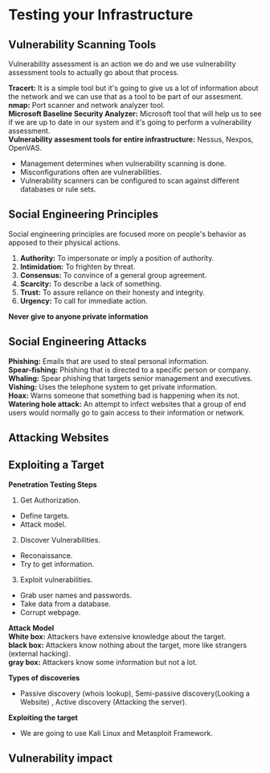 # Testing your Infrastructure
## Vulnerability Scanning Tools 
Vulnerability assessment is an action we do and we use vulnerability assessment tools to actually go about that process.  

**Tracert:** It is a simple tool but it's going to give us a lot of information about the network and we can use that as a tool to be part of our assesment.  
**nmap:** Port scanner and network analyzer tool.  
**Microsoft Baseline Security Analyzer:** Microsoft tool that will help us to see if we are up to date in our system and it's going to perform a vulnerability assessment.  
**Vulnerability assesment tools for entire infrastructure:** Nessus, Nexpos, OpenVAS.
* Management determines when vulnerability scanning is done.  
* Misconfigurations often are vulnerabilities.  
* Vulnerability scanners can be configured to scan against different databases or rule sets.  

## Social Engineering Principles 
Social engineering principles are focused more on people's behavior as apposed to their physical actions.  
1. **Authority:** To impersonate or imply a position of authority.  
2. **Intimidation:** To frighten by threat.  
3. **Consensus:** To convince of a general group agreement.  
4. **Scarcity:** To describe a lack of something.  
5. **Trust:** To assure reliance on their honesty and integrity.  
6. **Urgency:** To call for immediate action.  

**Never give to anyone private information**  

## Social Engineering Attacks 
**Phishing:** Emails that are used to steal personal information.  
**Spear-fishing:** Phishing that is directed to a specific person or company.  
**Whaling:** Spear phishing that targets senior management and executives.  
**Vishing:** Uses the telephone system to get private information.  
**Hoax:** Warns someone that something bad is happening when its not.  
**Watering hole attack:** An attempt to infect websites that a group of end users would normally go to gain access to their information or network.  

## Attacking Websites


## Exploiting a Target 
**Penetration Testing Steps**  
1. Get Authorization.
  * Define targets.
  * Attack model.
2. Discover Vulnerabilities.
  * Reconaissance.
  * Try to get information.
3. Exploit vulnerabilities.
  * Grab user names and passwords.
  * Take data from a database.
  * Corrupt webpage. 
  
**Attack Model**  
**White box:** Attackers have extensive knowledge about the target.  
**black box:** Attackers know nothing about the target, more like strangers (external hacking).  
**gray box:** Attackers know some information but not a lot.  
  
**Types of discoveries**
* Passive discovery (whois lookup), Semi-passive discovery(Looking a Website) , Active discovery (Attacking the server).  

**Exploiting the target**  
* We are going to use Kali Linux and Metasploit Framework.  

## Vulnerability impact 

